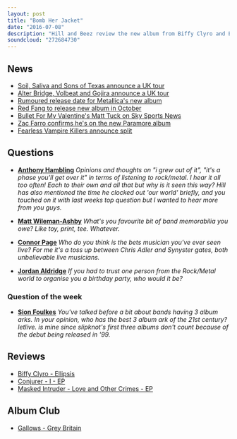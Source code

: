 ```yaml
---
layout: post
title: "Bomb Her Jacket"
date: "2016-07-08"
description: "Hill and Beez review the new album from Biffy Clyro and EPs from Conjurer and Masked Intruder, there's talk on Alter Bridge's arena tour with Volbeat and Gojira, Metallica get a probable release date for their new album and Album Club is on Gallows' modern classic, Grey Britain."
soundcloud: "272684730"
---
```


## News

- [Soil, Saliva and Sons of Texas announce a UK tour](https://www.facebook.com/SOiLmusic/photos/a.10150227503507945.317872.135069282944/10153798458192945/?type=3&theater)
- [Alter Bridge, Volbeat and Gojira announce a UK tour](https://www.facebook.com/alterbridge/photos/a.10151041472933558.437736.5785083557/10153925607448558/?type=3&theater)
- [Rumoured release date for Metallica's new album](http://www.metalsucks.net/2016/07/06/rumored-release-date-new-metallica-album/)
- [Red Fang to release new album in October](http://www.metalinjection.net/upcoming-releases/red-fang-to-release-its-new-album-in-october)
- [Bullet For My Valentine's Matt Tuck on Sky Sports News](http://www.rocksound.tv/news/read/bullet-for-my-valentines-matt-tuck-was-on-the-news-and-nobody-knew-who-he-w)
- [Zac Farro confirms he's on the new Paramore album](http://www.rocksound.tv/news/read/zac-farro-confirms-hes-on-the-new-paramore-album)
- [Fearless Vampire Killers announce split](http://www.kerrangradio.co.uk/music/news/fearless-vampire-killers-announce-split/)


## Questions

- [**Anthony Hambling**](https://www.facebook.com/thatsnotmetalpodcast/photos/a.1814755825417620.1073741828.1814737015419501/1918174981742370/?type=3&comment_id=1918183248408210&comment_tracking=%7B%22tn%22%3A%22R9%22%7D)
*Opinions and thoughts on "i grew out of it", "it's a phase you'll get over it" in terms of listening to rock/metal. I hear it all too often! Each to their own and all that but why is it seen this way? Hill has also mentioned the time he clocked out 'our world' briefly, and you touched on it with last weeks top question but I wanted to hear more from you guys.*

- [**Matt Wileman-Ashby**](https://www.facebook.com/thatsnotmetalpodcast/photos/a.1814755825417620.1073741828.1814737015419501/1918174981742370/?type=3&comment_id=1918181018408433&comment_tracking=%7B%22tn%22%3A%22R3%22%7D)
*What's you favourite bit of band memorabilia you owe? Like toy, print, tee. Whatever.*

- [**Connor Page**](https://www.facebook.com/thatsnotmetalpodcast/photos/a.1814755825417620.1073741828.1814737015419501/1918174981742370/?type=3&comment_id=1918178408408694&comment_tracking=%7B%22tn%22%3A%22R4%22%7D)
*Who do you think is the bets musician you've ever seen live? For me it's a toss up between Chris Adler and Synyster gates, both unbelievable live musicians.*

- [**Jordan Aldridge**](https://www.facebook.com/thatsnotmetalpodcast/photos/a.1814755825417620.1073741828.1814737015419501/1918174981742370/?type=3&comment_id=1918241891735679&comment_tracking=%7B%22tn%22%3A%22R9%22%7D)
*If you had to trust one person from the Rock/Metal world to organise you a birthday party, who would it be?*

### Question of the week

- [**Sion Foulkes**](https://www.facebook.com/thatsnotmetalpodcast/photos/a.1814755825417620.1073741828.1814737015419501/1918174981742370/?type=3&comment_id=1918252105067991&comment_tracking=%7B%22tn%22%3A%22R9%22%7D)
*You've talked before a bit about bands having 3 album arks. In your opinion, who has the best 3 album ark of the 21st century? letlive. is mine since slipknot's first three albums don't count because of the debut being released in '99.*


## Reviews

- [Biffy Clyro - Ellipsis](https://itunes.apple.com/gb/album/ellipsis/id1093522308)
- [Conjurer - I - EP](https://itunes.apple.com/gb/album/i-ep/id1115282369)
- [Masked Intruder - Love and Other Crimes - EP](https://itunes.apple.com/gb/album/love-and-other-crimes-ep/id1106684636)


## Album Club

- [Gallows - Grey Britain](https://itunes.apple.com/gb/album/grey-britain/id310815130)
